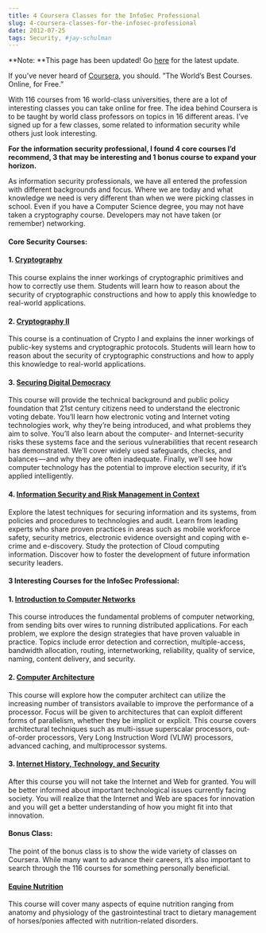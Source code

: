 ```yaml
---
title: 4 Coursera Classes for the InfoSec Professional
slug: 4-coursera-classes-for-the-infosec-professional
date: 2012-07-25
tags: Security, #jay-schulman
---
```


**Note: **This page has been updated! Go [here](https://www.jayschulman.com/the-ultimate-coursera-guide-for-the-infosec-professional/) for the latest update.

If you’ve never heard of [Coursera](https://www.jayschulman.com/wp-content/uploads/2012/07/www.coursera.org), you should. ”The World’s Best Courses. Online, for Free.”

With 116 courses from 16 world-class universities, there are a lot of interesting classes you can take online for free. The idea behind Coursera is to be taught by world class professors on topics in 16 different areas. I’ve signed up for a few classes, some related to information security while others just look interesting.

**For the information security professional, I found 4 core courses I’d recommend, 3 that may be interesting and 1 bonus course to expand your horizon.**

As information security professionals, we have all entered the profession with different backgrounds and focus. Where we are today and what knowledge we need is very different than when we were picking classes in school. Even if you have a Computer Science degree, you may not have taken a cryptography course. Developers may not have taken (or remember) networking.

#### Core Security Courses:

#### 1. [Cryptography](https://www.jayschulman.com/wp-content/uploads/2012/07/crypto)

This course explains the inner workings of cryptographic primitives and how to correctly use them. Students will learn how to reason about the security of cryptographic constructions and how to apply this knowledge to real-world applications.

#### 2. [Cryptography II](https://www.jayschulman.com/wp-content/uploads/2012/07/crypto2)

This course is a continuation of Crypto I and explains the inner workings of public-key systems and cryptographic protocols. Students will learn how to reason about the security of cryptographic constructions and how to apply this knowledge to real-world applications.

#### 3. [Securing Digital Democracy](https://www.jayschulman.com/wp-content/uploads/2012/07/digitaldemocracy)

This course will provide the technical background and public policy foundation that 21st century citizens need to understand the electronic voting debate. You’ll learn how electronic voting and Internet voting technologies work, why they’re being introduced, and what problems they aim to solve. You’ll also learn about the computer- and Internet-security risks these systems face and the serious vulnerabilities that recent research has demonstrated. We’ll cover widely used safeguards, checks, and balances — and why they are often inadequate. Finally, we’ll see how computer technology has the potential to improve election security, if it’s applied intelligently.

#### 4. [Information Security and Risk Management in Context](https://www.jayschulman.com/wp-content/uploads/2012/07/inforiskman)

Explore the latest techniques for securing information and its systems, from policies and procedures to technologies and audit. Learn from leading experts who share proven practices in areas such as mobile workforce safety, security metrics, electronic evidence oversight and coping with e-crime and e-discovery. Study the protection of Cloud computing information. Discover how to foster the development of future information security leaders.

#### 3 Interesting Courses for the InfoSec Professional:

#### 1. [Introduction to Computer Networks](https://www.jayschulman.com/wp-content/uploads/2012/07/comnetworks)

This course introduces the fundamental problems of computer networking, from sending bits over wires to running distributed applications. For each problem, we explore the design strategies that have proven valuable in practice. Topics include error detection and correction, multiple-access, bandwidth allocation, routing, internetworking, reliability, quality of service, naming, content delivery, and security.

#### 2. [Computer Architecture](https://www.jayschulman.com/wp-content/uploads/2012/07/comparch)

This course will explore how the computer architect can utilize the increasing number of transistors available to improve the performance of a processor. Focus will be given to architectures that can exploit different forms of parallelism, whether they be implicit or explicit. This course covers architectural techniques such as multi-issue superscalar processors, out-of-order processors, Very Long Instruction Word (VLIW) processors, advanced caching, and multiprocessor systems.

#### 3. [Internet History, Technology, and Security](https://www.jayschulman.com/wp-content/uploads/2012/07/insidetheinternet)

After this course you will not take the Internet and Web for granted. You will be better informed about important technological issues currently facing society. You will realize that the Internet and Web are spaces for innovation and you will get a better understanding of how you might fit into that innovation.

#### Bonus Class:

The point of the bonus class is to show the wide variety of classes on Coursera. While many want to advance their careers, it’s also important to search through the 116 courses for something personally beneficial.

#### [Equine Nutrition](https://www.jayschulman.com/wp-content/uploads/2012/07/equinenutrition)

This course will cover many aspects of equine nutrition ranging from anatomy and physiology of the gastrointestinal tract to dietary management of horses/ponies affected with nutrition-related disorders.
